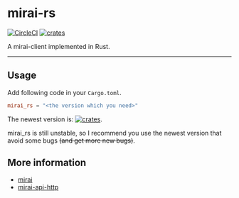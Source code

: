 # mirai-rs 

[![CircleCI](https://circleci.com/gh/HoshinoTented/mirai-rs.svg?style=svg)](https://circleci.com/gh/HoshinoTented/mirai-rs)
[![crates](https://img.shields.io/crates/v/mirai_rs)](https://crates.io/crates/mirai_rs)

A mirai-client implemented in Rust.

-------------

## Usage

Add following code in your `Cargo.toml`.

```toml
mirai_rs = "<the version which you need>"
```

The newest version is: [![crates](https://img.shields.io/crates/v/mirai_rs)](https://crates.io/crates/mirai_rs).

mirai_rs is still unstable, so I recommend you use the newest version that avoid some bugs ~~(and get more new bugs)~~.

## More information

* [mirai](https://github.com/mamoe/mirai)
* [mirai-api-http](https://github.com/mamoe/mirai-api-http)